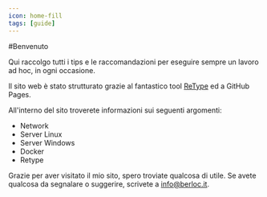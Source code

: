 ```yaml
---
icon: home-fill
tags: [guide]
---
```

#Benvenuto

Qui raccolgo tutti i tips e le raccomandazioni per eseguire sempre un lavoro ad hoc, in ogni occasione.

Il sito web è stato strutturato grazie al fantastico tool [ReType](https://retype.com) ed a GitHub Pages.

All'interno del sito troverete informazioni sui seguenti argomenti:

- Network
- Server Linux
- Server Windows
- Docker
- Retype

Grazie per aver visitato il mio sito, spero troviate qualcosa di utile. Se avete qualcosa da segnalare o suggerire, scrivete a [info@berloc.it](mailto:info@berloc.it).